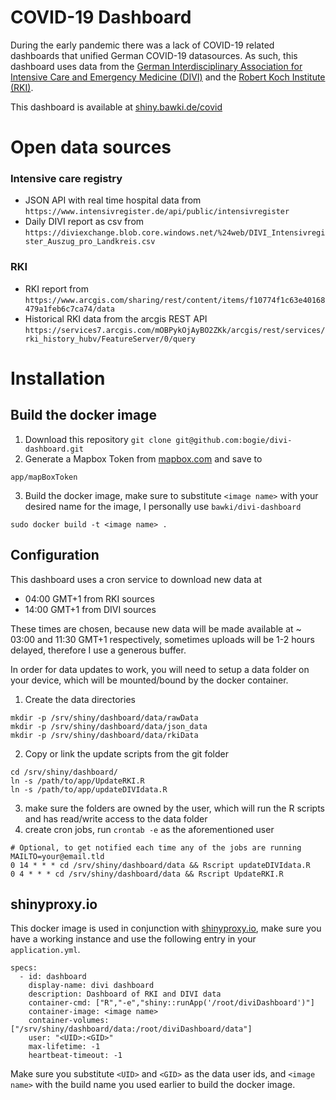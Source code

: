# COVID-19 Dashboard

During the early pandemic there was a lack of COVID-19 related dashboards that unified German COVID-19 datasources.
As such, this dashboard uses data from the [German Interdisciplinary Association for Intensive Care and Emergency Medicine (DIVI)](https://www.divi.de/) and the [Robert Koch Institute (RKI)](https://www.rki.de/EN/Home/homepage_node.html).

This dashboard is available at [shiny.bawki.de/covid](https://shiny.bawki.de/covid/)

# Open data sources

### Intensive care registry

- JSON API with real time hospital data from `https://www.intensivregister.de/api/public/intensivregister`
- Daily DIVI report as csv from `https://diviexchange.blob.core.windows.net/%24web/DIVI_Intensivregister_Auszug_pro_Landkreis.csv`
### RKI
- RKI report from `https://www.arcgis.com/sharing/rest/content/items/f10774f1c63e40168479a1feb6c7ca74/data`
- Historical RKI data from the arcgis REST API `https://services7.arcgis.com/mOBPykOjAyBO2ZKk/arcgis/rest/services/rki_history_hubv/FeatureServer/0/query`


# Installation

## Build the docker image

1. Download this repository
`git clone git@github.com:bogie/divi-dashboard.git`
2. Generate a Mapbox Token from [mapbox.com](https://docs.mapbox.com/help/glossary/access-token/) and save to
```
app/mapBoxToken
```
3. Build the docker image, make sure to substitute `<image name>` with your desired name for the image, I personally use `bawki/divi-dashboard`
```
sudo docker build -t <image name> .
```

## Configuration

This dashboard uses a cron service to download new data at

- 04:00 GMT+1 from RKI sources
- 14:00 GMT+1 from DIVI sources

These times are chosen, because new data will be made available at ~ 03:00 and 11:30 GMT+1 respectively, sometimes uploads will be 1-2 hours delayed, therefore I use a generous buffer.

In order for data updates to work, you will need to setup a data folder on your device, which will be mounted/bound by the docker container.

1. Create the data directories
```
mkdir -p /srv/shiny/dashboard/data/rawData
mkdir -p /srv/shiny/dashboard/data/json_data
mkdir -p /srv/shiny/dashboard/data/rkiData
```
2. Copy or link the update scripts from the git folder
```
cd /srv/shiny/dashboard/
ln -s /path/to/app/UpdateRKI.R
ln -s /path/to/app/updateDIVIdata.R
```
3. make sure the folders are owned by the user, which will run the R scripts and has read/write access to the data folder
4. create cron jobs, run `crontab -e` as the aforementioned user
```
# Optional, to get notified each time any of the jobs are running
MAILTO=your@email.tld
0 14 * * * cd /srv/shiny/dashboard/data && Rscript updateDIVIdata.R
0 4 * * * cd /srv/shiny/dashboard/data && Rscript UpdateRKI.R
```



## shinyproxy.io

This docker image is used in conjunction with [shinyproxy.io](https://shinyproxy.io/), make sure you have a working instance and use the following entry in your `application.yml`.

```
specs:
  - id: dashboard
    display-name: divi dashboard
    description: Dashboard of RKI and DIVI data
    container-cmd: ["R","-e","shiny::runApp('/root/diviDashboard')"]
    container-image: <image name>
    container-volumes: ["/srv/shiny/dashboard/data:/root/diviDashboard/data"]
    user: "<UID>:<GID>"
    max-lifetime: -1
    heartbeat-timeout: -1
```

Make sure you substitute `<UID>` and `<GID>` as the data user ids, and `<image name>` with the build name you used earlier to build the docker image.
